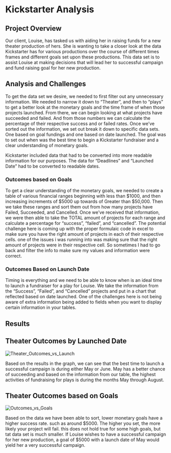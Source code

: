 # Kickstarter Analysis

## Project Overview

Our client, Louise, has tasked us with aiding her in raising funds for a new theater production of hers. She is wanting to take a closer look at the data Kickstarter has for various productions over the course of different times frames and different goals set upon these productions. This data set is to assist Louise at making decisions that will lead her to successful campaign and fund raising goal for her new production.


## Analysis and Challenges

To get the data set we desire, we needed to first filter out any unnecessary information. We needed to narrow it down to “Theater”, and then to “plays” to get a better look at the monetary goals and the time frame of when those projects launched. From there, we can begin looking at what projects have succeeded and failed. And from those numbers we can calculate the percentage of their respective success and or failed rates. Once we’ve sorted out the information, we set out break it down to specific data sets. One based on goal fundings and one based on date launched. The goal was to set out when was the best time to begin a Kickstarter fundraiser and a clear understanding of monetary goals.

Kickstarter included data that had to be converted into more readable information for our purposes. The data for “Deadlines” and “Launched Date” had to be converted to readable dates.


### Outcomes based on Goals

To get a clear understanding of the monetary goals, we needed to create a table of various financial ranges beginning with less than $1000, and then increasing increments of $5000 up towards of Greater than $50,000. Then we take these ranges and sort them out from how many projects have Failed, Succeeded, and Cancelled. Once we’ve received that information, we were then able to take the TOTAL amount of projects for each range and calculate a percentage for “success”, “failed”, and “cancelled”. The potential challenge here is coming up with the proper formulaic code in excel to make sure you have the right amount of projects in each of their respective cells. one of the issues i was running into was making sure that the right amount of projects were in their respective cell. So sometimes I had to go back and filter the info to make sure my values and information were correct.


### Outcomes Based on Launch Date

Timing is everything and we need to be able to know when is an ideal time to launch a fundraiser for a play for Louise. We take the information from the “Success”, “Failed”, and “Cancelled” projects and put in a chart that reflected based on date launched. One of the challenges here is not being aware of extra information being added to fields when you want to display certain information in your tables. 


## Results

## Theater Outcomes by Launched Date

![Theater_Outcomes_vs_Launch](https://user-images.githubusercontent.com/79731109/111100357-9d03a000-8515-11eb-8b78-eea6a2289696.png)

Based on the results in the graph, we can see that the best time to launch a successful campaign is during either May or June. May has a better chance of succeeding and based on the information from our table, the highest activities of fundraising for plays is during the months May through August. 


## Theater Outcomes based on Goals

![Outcomes_vs_Goals](https://user-images.githubusercontent.com/79731109/111100373-a5f47180-8515-11eb-9d8e-43e55889edca.png)

Based on the data we have been able to sort, lower monetary goals have a higher success rate. such as around $5000. The higher you set, the more likely your project will fail. this does not hold true for some  high goals, but tat data set is much smaller. If Louise wishes to have a successful campaign for her new production, a goal of $5000 with a launch date of May would yield her a very successful campaign. 
